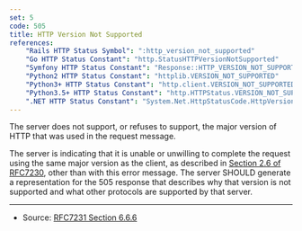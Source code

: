```yaml
---
set: 5
code: 505
title: HTTP Version Not Supported
references:
    "Rails HTTP Status Symbol": ":http_version_not_supported"
    "Go HTTP Status Constant": "http.StatusHTTPVersionNotSupported"
    "Symfony HTTP Status Constant": "Response::HTTP_VERSION_NOT_SUPPORTED"
    "Python2 HTTP Status Constant": "httplib.VERSION_NOT_SUPPORTED"
    "Python3+ HTTP Status Constant": "http.client.VERSION_NOT_SUPPORTED"
    "Python3.5+ HTTP Status Constant": "http.HTTPStatus.VERSION_NOT_SUPPORTED"
    ".NET HTTP Status Constant": "System.Net.HttpStatusCode.HttpVersionNotSupported"
---
```


The server does not support, or refuses to support, the major version of HTTP that was used in the request message.

The server is indicating that it is unable or unwilling to complete the request using the same major version as the client, as described in [Section 2.6 of RFC7230][2], other than with this error message. The server SHOULD generate a representation for the 505 response that describes why that version is not supported and what other protocols are supported by that server.

---

* Source: [RFC7231 Section 6.6.6][1]

[1]: <http://tools.ietf.org/html/rfc7231#section-6.6.6>
[2]: <http://tools.ietf.org/html/rfc7230#section-2.6>
